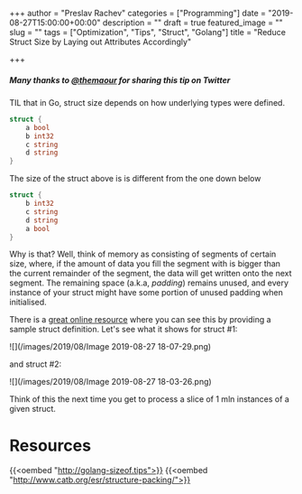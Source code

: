 +++
author = "Preslav Rachev"
categories = ["Programming"]
date = "2019-08-27T15:00:00+00:00"
description = ""
draft = true
featured_image = ""
slug = ""
tags = ["Optimization", "Tips", "Struct", "Golang"]
title = "Reduce Struct Size by Laying out Attributes Accordingly"

+++
##### Many thanks to [@themaour](https://twitter.com/themaour/status/1165555578019692544) for sharing this tip on Twitter

TIL that in Go, struct size depends on how underlying types were defined.

```go
struct { 
	a bool 
    b int32 
    c string 
    d string 
}
```

The size of the struct above is is different from the one down below

```go
struct {
	b int32
    c string
    d string
    a bool 
}
```

Why is that? Well, think of memory as consisting of segments of certain size, where, if the amount of data you fill the segment with is bigger than the current remainder of the segment, the data will get written onto the next segment. The remaining space (a.k.a, _padding_) remains unused, and every instance of your struct might have some portion of unused padding when initialised.

There is a [great online resource](http://golang-sizeof.tips) where you can see this by providing a sample struct definition. Let's see what it shows for struct #1:

![](/images/2019/08/Image 2019-08-27 18-07-29.png)

and struct #2:

![](/images/2019/08/Image 2019-08-27 18-03-26.png)

Think of this the next time you get to process a slice of 1 mln instances of a given struct.

# Resources

{{<oembed "http://golang-sizeof.tips">}}
{{<oembed "http://www.catb.org/esr/structure-packing/">}}